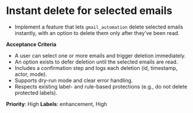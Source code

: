 # Instant delete for selected emails

- Implement a feature that lets `gmail_automation` delete selected emails instantly, with an option to delete them only after they’ve been read.

**Acceptance Criteria**
- A user can select one or more emails and trigger deletion immediately.
- An option exists to defer deletion until the selected emails are read.
- Includes a confirmation step and logs each deletion (id, timestamp, actor, mode).
- Supports dry-run mode and clear error handling.
- Respects existing label- and rule-based protections (e.g., do not delete protected labels).

**Priority**: High
**Labels**: enhancement, High
